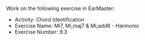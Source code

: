 Work on the following exercise in EarMaster:
- Activity: Chord Identification
- Exercise Name: Mi7, Mi,maj7 & Mi,add6 - Harmonic
- Exercise Number: 9.3
